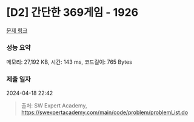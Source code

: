 # [D2] 간단한 369게임 - 1926 

[문제 링크](https://swexpertacademy.com/main/code/problem/problemDetail.do?contestProbId=AV5PTeo6AHUDFAUq) 

### 성능 요약

메모리: 27,192 KB, 시간: 143 ms, 코드길이: 765 Bytes

### 제출 일자

2024-04-18 22:42



> 출처: SW Expert Academy, https://swexpertacademy.com/main/code/problem/problemList.do
